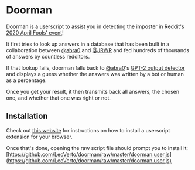 # Doorman
Doorman is a userscript to assist you in detecting the imposter in Reddit's
[2020 April Fools' event](https://new.reddit.com/r/Imposter)!

It first tries to look up answers in a database that has been built in a collaboration
between [@abra0](https://github.com/Abrackadabra) and [@JRWR](https://github.com/JRWR)
and fed hundreds of thousands of answers by countless redditors.

If that lookup fails, doorman falls back to [@abra0](https://github.com/Abrackadabra)'s
[GPT-2 output detector](https://detector.abra.me) and displays a guess whether the answers was written
by a bot or human as a percentage.

Once you get your result, it then transmits back all answers, the chosen one, and whether
that one was right or not.

## Installation
Check out [this website](https://openuserjs.org/about/Userscript-Beginners-HOWTO) for instructions
on how to install a userscript extension for your browser.

Once that's done, opening the raw script file should prompt you to install it:
[https://github.com/LeoVerto/doorman/raw/master/doorman.user.js](https://github.com/LeoVerto/doorman/raw/master/doorman.user.js)
